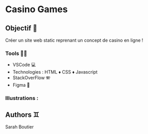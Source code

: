 # Casino Games

## Objectif 🎯
Créer un site web static reprenant un concept de casino en ligne !

### Tools 🧑‍💻
- VSCode 💻
- Technologies : HTML ♦️ CSS ♦️ Javascript
- StackOverFlow 🪗
- Figma 🫧

### Illustrations :

## Authors ♊
Sarah Boutier